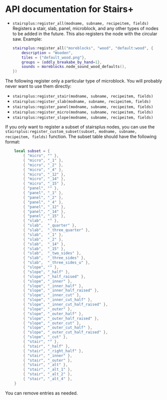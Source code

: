 # API documentation for Stairs+

* `stairsplus:register_all(modname, subname, recipeitem, fields)`
	Registers a stair, slab, panel, microblock, and any other types of
	nodes to be added in the future.
	This also registers the node with the circular saw.
	Example:
	```lua
	stairsplus:register_all("moreblocks", "wood", "default:wood", {
		description = "Wooden",
		tiles = {"default_wood.png"},
		groups = {oddly_breakabe_by_hand=1},
		sounds = moreblocks.node_sound_wood_defaults(),
	})
	```
The following register only a particular type of microblock.
You will probably never want to use them directly:

* `stairsplus:register_stair(modname, subname, recipeitem, fields)`
* `stairsplus:register_slab(modname, subname, recipeitem, fields)`
* `stairsplus:register_panel(modname, subname, recipeitem, fields)`
* `stairsplus:register_micro(modname, subname, recipeitem, fields)`
* `stairsplus:register_slope(modname, subname, recipeitem, fields)`

If you only want to register a subset of stairsplus nodes,
you can use the `stairsplus:register_custom_subset(subset, modname, subname, recipeitem, fields)` function.
The subset table should have the following format:

```lua
    local subset = {
    	{ "micro", "" },
    	{ "micro", "_1" },
    	{ "micro", "_2" },
    	{ "micro", "_4" },
    	{ "micro", "_12" },
    	{ "micro", "_14" },
    	{ "micro", "_15" },
    	{ "panel", "" },
    	{ "panel", "_1" },
    	{ "panel", "_2" },
    	{ "panel", "_4" },
    	{ "panel", "_12" },
    	{ "panel", "_14" },
    	{ "panel", "_15" },
    	{ "slab",  "" },
    	{ "slab",  "_quarter" },
    	{ "slab",  "_three_quarter" },
    	{ "slab",  "_1" },
    	{ "slab",  "_2" },
    	{ "slab",  "_14" },
    	{ "slab",  "_15" },
    	{ "slab",  "_two_sides" },
    	{ "slab",  "_three_sides" },
    	{ "slab",  "_three_sides_u" },
    	{ "slope", "" },
    	{ "slope", "_half" },
    	{ "slope", "_half_raised" },
    	{ "slope", "_inner" },
    	{ "slope", "_inner_half" },
    	{ "slope", "_inner_half_raised" },
    	{ "slope", "_inner_cut" },
    	{ "slope", "_inner_cut_half" },
    	{ "slope", "_inner_cut_half_raised" },
    	{ "slope", "_outer" },
    	{ "slope", "_outer_half" },
    	{ "slope", "_outer_half_raised" },
    	{ "slope", "_outer_cut" },
    	{ "slope", "_outer_cut_half" },
    	{ "slope", "_outer_cut_half_raised" },
    	{ "slope", "_cut" },
    	{ "stair", "" },
    	{ "stair", "_half" },
    	{ "stair", "_right_half" },
    	{ "stair", "_inner" },
    	{ "stair", "_outer" },
    	{ "stair", "_alt" },
    	{ "stair", "_alt_1" },
    	{ "stair", "_alt_2" },
    	{ "stair", "_alt_4" },
    }
```
You can remove entries as needed.
